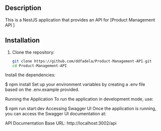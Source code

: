 
## Description

This is a NestJS application that provides an API for [Product Management API ]


## Installation

1. Clone the repository:

   ```bash
   git clone https://github.com/ddfadela/Product-Management-API.git
   cd Product-Management-API
Install the dependencies:

  $ npm install
Set up your environment variables by creating a .env file based on the .env.example provided.

Running the Application
To run the application in development mode, use:

  $ npm run start:dev
Accessing Swagger UI
Once the application is running, you can access the Swagger UI documentation at:

API Documentation
Base URL: http://localhost:3002/api


 